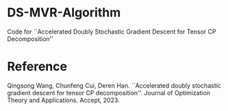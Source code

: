 # DS-MVR-Algorithm

Code for ``Accelerated Doubly Stochastic Gradient Descent for Tensor CP Decomposition''


# Reference
Qingsong Wang, Chunfeng Cui, Deren Han. ``Accelerated doubly stochastic gradient descent for tensor CP
decomposition''. Journal of Optimization Theory and Applications. Accept, 2023.
